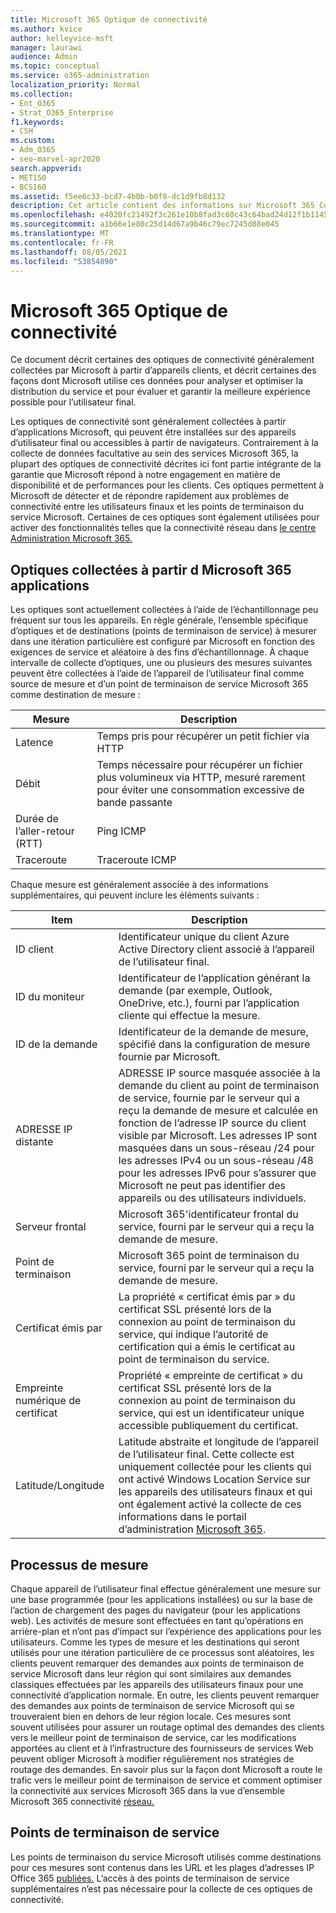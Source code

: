 ```yaml
---
title: Microsoft 365 Optique de connectivité
ms.author: kvice
author: kelleyvice-msft
manager: laurawi
audience: Admin
ms.topic: conceptual
ms.service: o365-administration
localization_priority: Normal
ms.collection:
- Ent_O365
- Strat_O365_Enterprise
f1.keywords:
- CSH
ms.custom:
- Adm_O365
- seo-marvel-apr2020
search.appverid:
- MET150
- BCS160
ms.assetid: f5ee6c33-bcd7-4b0b-b0f8-dc1d9fb8d132
description: Cet article contient des informations sur Microsoft 365 Connectivity Optics.
ms.openlocfilehash: e4020fc21492f3c261e10b8fad3c60c43c64bad24d12f1b1145773489f2fa3b0
ms.sourcegitcommit: a1b66e1e80c25d14d67a9b46c79ec7245d88e045
ms.translationtype: MT
ms.contentlocale: fr-FR
ms.lasthandoff: 08/05/2021
ms.locfileid: "53854890"
---
```

# <a name="microsoft-365-connectivity-optics"></a>Microsoft 365 Optique de connectivité

Ce document décrit certaines des optiques de connectivité généralement collectées par Microsoft à partir d’appareils clients, et décrit certaines des façons dont Microsoft utilise ces données pour analyser et optimiser la distribution du service et pour évaluer et garantir la meilleure expérience possible pour l’utilisateur final.

Les optiques de connectivité sont généralement collectées à partir d’applications Microsoft, qui peuvent être installées sur des appareils d’utilisateur final ou accessibles à partir de navigateurs. Contrairement à la collecte de données facultative au sein des services Microsoft 365, la plupart des optiques de connectivité décrites ici font partie intégrante de la garantie que Microsoft répond à notre engagement en matière de disponibilité et de performances pour les clients. Ces optiques permettent à Microsoft de détecter et de répondre rapidement aux problèmes de connectivité entre les utilisateurs finaux et les points de terminaison du service Microsoft. Certaines de ces optiques sont également utilisées pour activer des fonctionnalités telles que la connectivité réseau dans [le centre Administration Microsoft 365.](office-365-network-mac-perf-overview.md)

## <a name="optics-collected-from-microsoft-365-applications"></a>Optiques collectées à partir d Microsoft 365 applications

Les optiques sont actuellement collectées à l’aide de l’échantillonnage peu fréquent sur tous les appareils. En règle générale, l’ensemble spécifique d’optiques et de destinations (points de terminaison de service) à mesurer dans une itération particulière est configuré par Microsoft en fonction des exigences de service et aléatoire à des fins d’échantillonnage.
À chaque intervalle de collecte d’optiques, une ou plusieurs des mesures suivantes peuvent être collectées à l’aide de l’appareil de l’utilisateur final comme source de mesure et d’un point de terminaison de service Microsoft 365 comme destination de mesure :

| Mesure | Description |
| --- | --- |
| Latence | Temps pris pour récupérer un petit fichier via HTTP |
| Débit | Temps nécessaire pour récupérer un fichier plus volumineux via HTTP, mesuré rarement pour éviter une consommation excessive de bande passante |
| Durée de l’aller-retour (RTT) | Ping ICMP |
| Traceroute | Traceroute ICMP |

Chaque mesure est généralement associée à des informations supplémentaires, qui peuvent inclure les éléments suivants :

| Item | Description |
| --- | --- |
| ID client | Identificateur unique du client Azure Active Directory client associé à l’appareil de l’utilisateur final. |
| ID du moniteur | Identificateur de l’application générant la demande (par exemple, Outlook, OneDrive, etc.), fourni par l’application cliente qui effectue la mesure. |
| ID de la demande | Identificateur de la demande de mesure, spécifié dans la configuration de mesure fournie par Microsoft. |
| ADRESSE IP distante | ADRESSE IP source masquée associée à la demande du client au point de terminaison de service, fournie par le serveur qui a reçu la demande de mesure et calculée en fonction de l’adresse IP source du client visible par Microsoft. Les adresses IP sont masquées dans un sous-réseau /24 pour les adresses IPv4 ou un sous-réseau /48 pour les adresses IPv6 pour s’assurer que Microsoft ne peut pas identifier des appareils ou des utilisateurs individuels. |
| Serveur frontal | Microsoft 365'identificateur frontal du service, fourni par le serveur qui a reçu la demande de mesure. |
| Point de terminaison | Microsoft 365 point de terminaison du service, fourni par le serveur qui a reçu la demande de mesure. |
| Certificat émis par | La propriété « certificat émis par » du certificat SSL présenté lors de la connexion au point de terminaison du service, qui indique l’autorité de certification qui a émis le certificat au point de terminaison du service. |
| Empreinte numérique de certificat | Propriété « empreinte de certificat » du certificat SSL présenté lors de la connexion au point de terminaison du service, qui est un identificateur unique accessible publiquement du certificat. |
| Latitude/Longitude | Latitude abstraite et longitude de l’appareil de l’utilisateur final. Cette collecte est uniquement collectée pour les clients qui ont activé Windows Location Service sur les appareils des utilisateurs finaux et qui ont également activé la collecte de ces informations dans le portail d’administration [Microsoft 365](office-365-network-mac-perf-overview.md#1-enable-windows-location-services). |

## <a name="measurement-process"></a>Processus de mesure

Chaque appareil de l’utilisateur final effectue généralement une mesure sur une base programmée (pour les applications installées) ou sur la base de l’action de chargement des pages du navigateur (pour les applications web). Les activités de mesure sont effectuées en tant qu’opérations en arrière-plan et n’ont pas d’impact sur l’expérience des applications pour les utilisateurs. Comme les types de mesure et les destinations qui seront utilisés pour une itération particulière de ce processus sont aléatoires, les clients peuvent remarquer des demandes aux points de terminaison de service Microsoft dans leur région qui sont similaires aux demandes classiques effectuées par les appareils des utilisateurs finaux pour une connectivité d’application normale. En outre, les clients peuvent remarquer des demandes aux points de terminaison de service Microsoft qui se trouveraient bien en dehors de leur région locale. Ces mesures sont souvent utilisées pour assurer un routage optimal des demandes des clients vers le meilleur point de terminaison de service, car les modifications apportées au client et à l’infrastructure des fournisseurs de services Web peuvent obliger Microsoft à modifier régulièrement nos stratégies de routage des demandes. En savoir plus sur la façon dont Microsoft a route le trafic vers le meilleur point de terminaison de service et comment optimiser la connectivité aux services Microsoft 365 dans la vue d’ensemble Microsoft 365 connectivité [réseau.](microsoft-365-networking-overview.md)

## <a name="service-endpoints"></a>Points de terminaison de service

Les points de terminaison du service Microsoft utilisés comme destinations pour ces mesures sont contenus dans les URL et les plages d’adresses IP Office 365 [publiées.](urls-and-ip-address-ranges.md) L’accès à des points de terminaison de service supplémentaires n’est pas nécessaire pour la collecte de ces optiques de connectivité.
